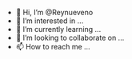 - 👋 Hi, I’m @Reynueveno
- 👀 I’m interested in ...
- 🌱 I’m currently learning ...
- 💞️ I’m looking to collaborate on ...
- 📫 How to reach me ...

<!---
Reynueveno/Reynueveno is a ✨ special ✨ repository because its `README.md` (this file) appears on your GitHub profile.
You can click the Preview link to take a look at your changes.
--->
